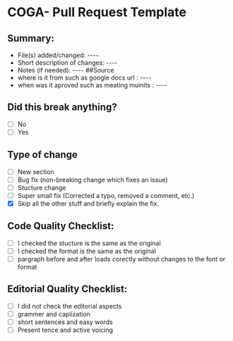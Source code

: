 # COGA- Pull Request Template
## Summary:
- File(s) added/changed: ----
- Short description of changes: ----
- Notes (if needed): ----
##Source
- where is it from such as google docs url : ----
- when was it aproved such as meating muinits : ----
## Did this break anything?
- [ ] No
- [ ] Yes
## Type of change
- [ ] New section
- [ ]  Bug fix (non-breaking change which fixes an issue)
- [ ]  Stucture change
- [ ]  Super small fix (Corrected a typo, removed a comment, etc.)
- [x]  Skip all the other stuff and briefly explain the fix.
## Code Quality Checklist:
- [ ]  I checked the stucture is the same as the original
- [ ]  I checked the format is the same as the original 
- [ ]  pargraph before and after loads corectly without changes to the font or format

## Editorial Quality Checklist:
- [ ]  I did not check the editorial aspects
- [ ]  grammer and caplization
- [ ]  short sentences and easy words
- [ ]  Present tence and active voicing
